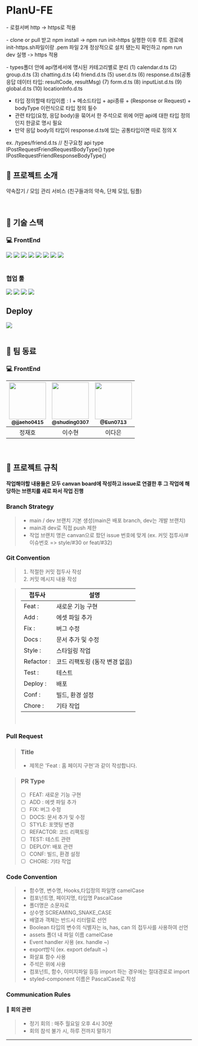 # PlanU-FE
<div>
  <p> 
    - 로컬서버 http -> https로 적용
 </p>
  <p>
    - clone or pull 받고 npm install -> npm run init-https 실행한 이후 루트 경로에 init-https.sh파일이랑 .pem 파일 2개 정상적으로 설치 됐는지 확인하고 npm run dev 실행 -> https 적용
  </p>
</div>
<div>
  - types폴더 안에 api명세서에 명시된 카테고리별로 분리
    (1) calendar.d.ts
    (2) group.d.ts
    (3) chatting.d.ts
    (4) friend.d.ts
    (5) user.d.ts
    (6) response.d.ts(공통 응답 데이터 타입: resultCode, resultMsg)
    (7) form.d.ts
    (8) inputList.d.ts
    (9) global.d.ts
    (10) locationInfo.d.ts

  - 타입 정의할때 타입이름 : I + 메소드타입 + api종류 + (Response or Request) + bodyType 이런식으로 타입 정의 필수
  - 관련 타입(요청, 응답 body)을 묶어서 한 주석으로 위에 어떤 api에 대한 타입 정의인지 한글로 명시 필요
  - 만약 응답 body의 타입이 response.d.ts에 있는 공통타입이면 따로 정의 X

  ex. /types/friend.d.ts
  // 친구요청 api 
  type IPostRequestFriendRequestBodyType{}
  type IPostRequestFriendResponseBodyType{}
</div>

## 📖 프로젝트 소개
약속잡기 / 모임 관리 서비스 (친구들과의 약속, 단체 모임, 팀플)

<br/>

##  🚀 기술 스택

### 💻 FrontEnd
<div>
<img src="https://img.shields.io/badge/React-20232A?style=for-the-badge&logo=react&logoColor=61DAFB"/>
<img src="https://img.shields.io/badge/Reactquery-FF4154?style=for-the-badge&logo=reactquery&logoColor=white"/>
<img src="https://img.shields.io/badge/TypeScript-3178C6?style=for-the-badge&logo=typescript&logoColor=white">
<img src="https://img.shields.io/badge/SCSS_Module-CB3837?style=for-the-badge&logo=SCSS_Module&logoColor=white"/>
<img src="https://img.shields.io/badge/FetchAPI-5A29E4?style=for-the-badge&logo=FetchAPI&logoColor=white">
<img src="https://img.shields.io/badge/npm-CB3837?style=for-the-badge&logo=npm&logoColor=white"/>
<img src="https://img.shields.io/badge/zustand-553830?style=for-the-badge&logo=zustand&logoColor=white">
<img src="https://img.shields.io/badge/storybook-pink?style=for-the-badge&logo=storybook&logoColor=white">

</div>


<br/>

### 협업 툴
<div>
<img src="https://img.shields.io/badge/git-F05032?style=for-the-badge&logo=git&logoColor=white">
<img src="https://img.shields.io/badge/figma-EF2D5E?style=for-the-badge&logo=figma&logoColor=black">
<img src="https://img.shields.io/badge/swagger-white?style=for-the-badge&logo=swagger&logoColor=green">
<img src="https://img.shields.io/badge/notion-white?style=for-the-badge&logo=notion&logoColor=black">
  
</div>

## Deploy

<div>
  <img src="https://img.shields.io/badge/Vercel-000000?style=for-the-badge&logo=Vercel&logoColor=white"/>
</div>
<br/>

## 👥 팀 동료

### 💻 FrontEnd

| <a href=https://github.com/jjaeho0415><img src="https://avatars.githubusercontent.com/u/91364411?v=4" width=100px/><br/><sub><b>@jjaeho0415</b></sub></a><br/> | <a href=https://github.com/shuding0307><img src="https://avatars.githubusercontent.com/u/129826514?v=4" width=100px/><br/><sub><b>@shuding0307</b></sub></a><br/> | <a href=https://github.com/Eun0713><img src="https://avatars.githubusercontent.com/u/129145396?v=4" width=100px/><br/><sub><b>@Eun0713</b></sub></a><br/> |
|:----------------------------------------------------------------------------------------------------------------------------------------------------------:|:----------------------------------------------------------------------------------------------------------------------------------------------------------:|:--------------------------------------------------------------------------------------:|
|                                                                           정재호                                                                            |                                                                            이수현                                                                             |                                             이다은                                        |


<br/>

## 📑 프로젝트 규칙

#### 작업해야할 내용들은 모두 canvan board에 작성하고 issue로 연결한 후 그 작업에 해당하는 브랜치를 새로 파서 작업 진행

### Branch Strategy

> - main / dev 브랜치 기본 생성(main은 배포 branch, dev는 개발 브랜치)
> - main과 dev로 직접 push 제한
> - 작업 브랜치 명은 canvan으로 팠던 issue 번호에 맞게 (ex. 커밋 접투사/#이슈번호 => style/#30 or feat/#32)
>   <br/>

### Git Convention

> 1. 적절한 커밋 접두사 작성
> 2. 커밋 메시지 내용 작성

> | 접두사     | 설명                           |
> | ---------- | ------------------------------ |
> | Feat :     | 새로운 기능 구현               |
> | Add :      | 에셋 파일 추가                 |
> | Fix :      | 버그 수정                      |
> | Docs :     | 문서 추가 및 수정              |
> | Style :    | 스타일링 작업                  |
> | Refactor : | 코드 리팩토링 (동작 변경 없음) |
> | Test :     | 테스트                         |
> | Deploy :   | 배포                           |
> | Conf :     | 빌드, 환경 설정                |
> | Chore :    | 기타 작업                      |
>
> <br/>

### Pull Request

> ### Title
>
> - 제목은 'Feat : 홈 페이지 구현'과 같이 작성합니다.

> ### PR Type
>
> - [ ] FEAT: 새로운 기능 구현
> - [ ] ADD : 에셋 파일 추가
> - [ ] FIX: 버그 수정
> - [ ] DOCS: 문서 추가 및 수정
> - [ ] STYLE: 포맷팅 변경
> - [ ] REFACTOR: 코드 리팩토링
> - [ ] TEST: 테스트 관련
> - [ ] DEPLOY: 배포 관련
> - [ ] CONF: 빌드, 환경 설정
> - [ ] CHORE: 기타 작업

### Code Convention

> - 함수명, 변수명, Hooks,타입정의 파일명 camelCase
> - 컴포넌트명, 페이지명, 타입명 PascalCase
> - 폴더명은 소문자로
> - 상수명 SCREAMING_SNAKE_CASE
> - 배열과 객체는 반드시 리터럴로 선언
> - Boolean 타입의 변수의 식별자는 is, has, can 의 접두사를 사용하여 선언
> - assets 폴더 내 파일 이름 camelCase
> - Event handler 사용 (ex. handle ~)
> - export방식 (ex. export default ~)
> - 화살표 함수 사용
> - 주석은 위에 사용
> - 컴포넌트, 함수, 이미지파일 등등 import 하는 경우에는 절대경로로 import
> - styled-component 이름은 PascalCase로 작성

### Communication Rules

#### 📌 회의 관련

> - 정기 회의 : 매주 월요일 오후 4시 30분
> - 회의 참석 불가 시, 하루 전까지 말하기

<hr/>
